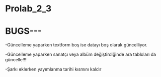 # Prolab_2_3

# BUGS---

-Güncelleme yaparken textform boş ise datayı boş olarak güncelliyor.

-Güncelleme yaparken sanatçı veya albüm değiştirdiğinde ara tabloları da güncelle!!!

-Şarkı eklerken yayımlanma tarihi kısmını kaldır

